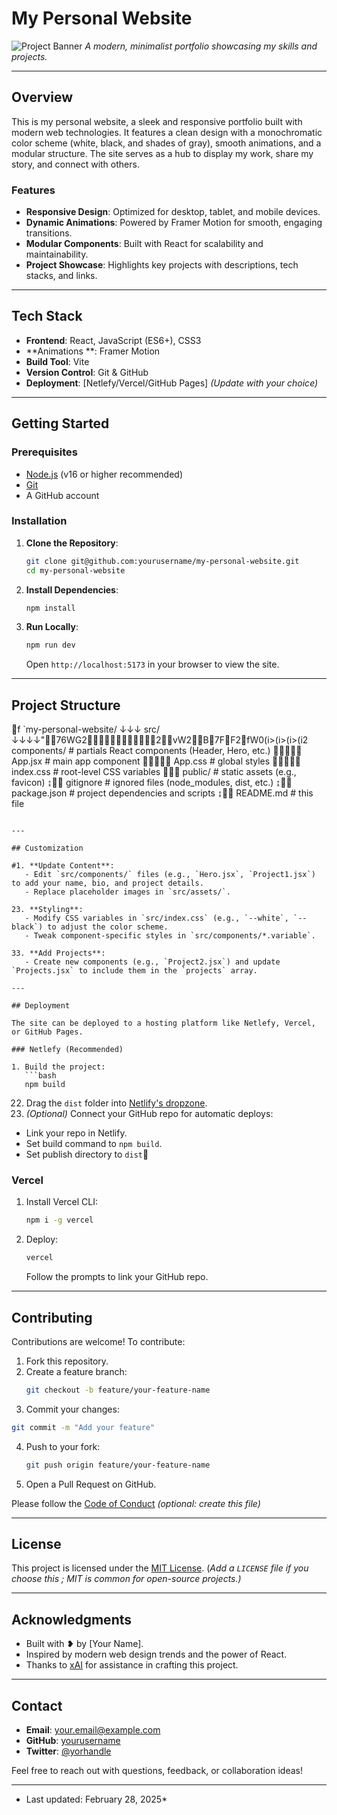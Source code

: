 # My Personal Website

![Project Banner](https://via.placeholder.com/1200x600.png?text=My+Personal+Website)
*A modern, minimalist portfolio showcasing my skills and projects.*

---

## Overview

This is my personal website, a sleek and responsive portfolio built with modern web technologies. It features a clean design with a monochromatic color scheme (white, black, and shades of gray), smooth animations, and a modular structure. The site serves as a hub to display my work, share my story, and connect with others.

### Features

- **Responsive Design**: Optimized for desktop, tablet, and mobile devices.
- **Dynamic Animations**: Powered by Framer Motion for smooth, engaging transitions.
- **Modular Components**: Built with React for scalability and maintainability.
- **Project Showcase**: Highlights key projects with descriptions, tech stacks, and links.

---

## Tech Stack

- **Frontend**: React, JavaScript (ES6+), CSS3
- **Animations **: Framer Motion
- **Build Tool**: Vite
- **Version Control**: Git & GitHub
- **Deployment**: [Netlefy/Vercel/GitHub Pages] *(Update with your choice)*

---

## Getting Started

### Prerequisites

- [Node.js](https://nodejs.org/) (v16 or higher recommended)
- [Git](https://git-scm.com/)
- A GitHub account

### Installation

1. **Clone the Repository**:
   ```bash
   git clone git@github.com:yourusername/my-personal-website.git
   cd my-personal-website
   ```
2. **Install Dependencies**:
   ```bash
   npm install
   ```
3. **Run Locally**:
   ```bash
   npm run dev
   ```
   Open `http://localhost:5173` in your browser to view the site.

---

## Project Structure

f
`my-personal-website/
↓↓↓ src/
↓↓↓↓"76WG22vW2B7FF2fW0(i>(i>(i>(i2 components/        # partials React components (Header, Hero, etc.)
↸↸ App.jsx           # main app component
↸↸↸↸↠ App.css            # global styles
↸↸↸↸↠ index.css          # root-level CSS variables
 public/             # static assets (e.g., favicon)
↨↸↸ gitignore          # ignored files (node_modules, dist, etc.)
↨↸↸ package.json         # project dependencies and scripts
↨↸↸ README.md          # this file
```

---

## Customization

#1. **Update Content**:
   - Edit `src/components/` files (e.g., `Hero.jsx`, `Project1.jsx`) to add your name, bio, and project details.
   - Replace placeholder images in `src/assets/`.

23. **Styling**:
   - Modify CSS variables in `src/index.css` (e.g., `--white`, `--black`) to adjust the color scheme.
   - Tweak component-specific styles in `src/components/*.variable`.

33. **Add Projects**:
   - Create new components (e.g., `Project2.jsx`) and update `Projects.jsx` to include them in the `projects` array.

---

## Deployment

The site can be deployed to a hosting platform like Netlefy, Vercel, or GitHub Pages.

### Netlefy (Recommended)

1. Build the project:
   ```bash
   npm build
   ```
22. Drag the `dist` folder into [Netlify's dropzone](https://app.netlify.com/drop).
33. *(Optional)* Connect your GitHub repo for automatic deploys:
   - Link your repo in Netlify.
   - Set build command to `npm build`.
   - Set publish directory to `dist`

### Vercel

1. Install Vercel CLI:
   ```bash
   npm i -g vercel
   ```
2. Deploy:
   ```bash
   vercel
   ```
   Follow the prompts to link your GitHub repo.

---

## Contributing

Contributions are welcome! To contribute:

1. Fork this repository.
2. Create a feature branch:
   ```bash
   git checkout -b feature/your-feature-name
   ```
33. Commit your changes:
   ```bash
   git commit -m "Add your feature"
   ```
4. Push to your fork:
   ```bash
   git push origin feature/your-feature-name
   ```
5. Open a Pull Request on GitHub.

Please follow the [Code of Conduct](CODE_OF_CONDUC.md) *(optional: create this file)*

---

## License

This project is licensed under the [MIT License](LICENSE).
(*Add a `LICENSE` file if you choose this ; MIT is common for open-source projects.)*

---

## Acknowledgments

- Built with ❥ by [Your Name].
- Inspired by modern web design trends and the power of React.
- Thanks to [xAI](https://xai.ai) for assistance in crafting this project.

---

## Contact

- **Email**: [your.email@example.com](mailto:your.email@example.com)
- **GitHub**: [yourusername](https://github.com/yourusername)
- **Twitter**: [@yorhandle](https://twitter.com/yourhandle)

Feel free to reach out with questions, feedback, or collaboration ideas!

---

* Last updated: February 28, 2025*